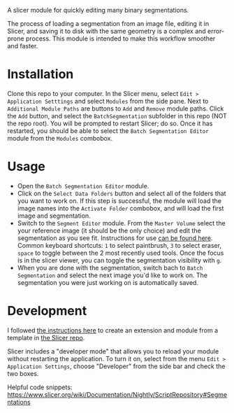 A slicer module for quickly editing many binary segmentations.

The process of loading a segmentation from an image file, editing it in Slicer, and saving it to disk with the same geometry is a complex and error-prone process. This module is intended to make this workflow smoother and faster.

# Installation

Clone this repo to your computer. In the Slicer menu, select `Edit > Application Setttings` and select `Modules` from the side pane. Next to `Additional Module Paths` are buttons to `Add` and `Remove` module paths. Click the `Add` button, and select the `BatchSegmentation` subfolder in this repo (NOT the repo root). You will be prompted to restart Slicer; do so. Once it has restarted, you should be able to select the `Batch Segmentation Editor` module from the `Modules` combobox.

# Usage

* Open the `Batch Segmentation Editor` module.
* Click on the `Select Data Folders` button and select all of the folders that you want to work on. If this step is successful, the module will load the image names into the `Activate Folder` combobox, and will load the first image and segmentation.
* Switch to the `Segment Editor` module. From the `Master Volume` select the your reference image (it should be the only choice) and edit the segmentation as you see fit. Instructions for use [can be found here](https://slicer.readthedocs.io/en/latest/user_guide/module_segmenteditor.html). Common keyboard shortcuts: `1` to select paintbrush, `3` to select eraser, `space` to toggle between the 2 most recently used tools. Once the focus is in the slicer viewer, you can toggle the segmentation visibility with `g`.
* When you are done with the segmentation, switch bach to `Batch Segmentation` and select the next image you'd like to work on. The segmentation you were just working on is automatically saved.

# Development

I followed [the instructions here](https://na-mic.org/wiki/2013_Project_Week_Breakout_Session:Slicer4Python) to create an extension and module from a template in [the Slicer repo](https://github.com/Slicer/Slicer). 

Slicer includes a "developer mode" that allows you to reload your module without restarting the application. To turn it on, select from the menu `Edit > Application Settings`, choose "Developer" from the side bar and check the two boxes.

Helpful code snippets: https://www.slicer.org/wiki/Documentation/Nightly/ScriptRepository#Segmentations